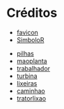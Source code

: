 <h1>Créditos</h1>
<ul>
<li><a href="https://pt.vecteezy.com/arte-vetorial/571405-icone-de-reciclagem" target="_blank">favicon</a>
<li><a href="[https://it.vecteezy.com/free-png-it/riciclare](https://br.freepik.com/vetores-premium/ilustracao-em-vetor-de-um-icone-de-sinal-de-reciclagem-em-preto-e-branco-ecologicamente-correto_36179785.htm" target="_blank">SimboloR</a></p>
<li><a href="https://www.pexels.com/photo/close-up-photo-of-batteries-698485/" target="_blank">pilhas</a>
<li><a href="https://www.pexels.com/pt-br/foto/botanico-botanica-crescimento-aumento-7538368/" target="_blank">maoplanta</a>
<li><a href="https://www.istockphoto.com/br/foto/retrato-de-inteligente-asi%C3%A1tica-engenheiro-inspetor-m%C3%A3o-segurar-papel-gr%C3%A1fico-gm1252339421-365510338" target="_blank">trabalhador</a>
<li><a href="https://www.pexels.com/pt-br/foto/moinho-de-vento-branco-em-campo-de-grama-414928" target="_blank">turbina</a>
<li><a href="https://www.salaire-minimum.com/salaires/bareme-salaires-activites-dechet-2022" target="_blank">lixeiras</a>
<li><a href="https://www.pexels.com/pt-br/foto/cidade-meio-urbano-meio-ambiente-natureza-11115604/" target="_blank">caminhao</a>
<li><a href="https://www.pexels.com/pt-br/foto/drone-shot-de-landfill-3186574/" target="_blank">tratorlixao</a>
</ul>
